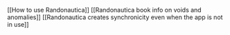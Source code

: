 [[How to use Randonautica]]
[[Randonautica book info on voids and anomalies]]
[[Randonautica creates synchronicity even when the app is not in use]]



